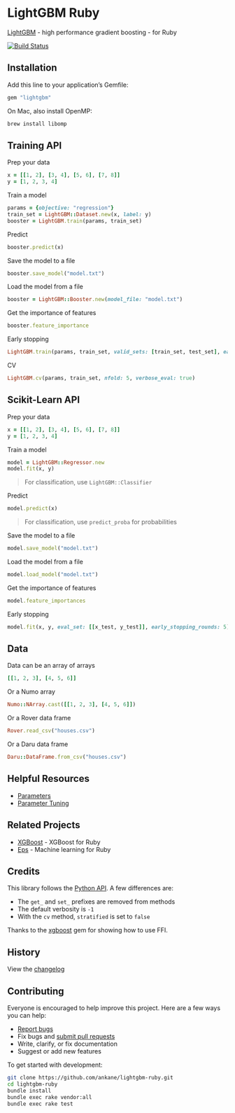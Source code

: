 # LightGBM Ruby

[LightGBM](https://github.com/microsoft/LightGBM) - high performance gradient boosting - for Ruby

[![Build Status](https://github.com/ankane/lightgbm-ruby/actions/workflows/build.yml/badge.svg)](https://github.com/ankane/lightgbm-ruby/actions)

## Installation

Add this line to your application’s Gemfile:

```ruby
gem "lightgbm"
```

On Mac, also install OpenMP:

```sh
brew install libomp
```

## Training API

Prep your data

```ruby
x = [[1, 2], [3, 4], [5, 6], [7, 8]]
y = [1, 2, 3, 4]
```

Train a model

```ruby
params = {objective: "regression"}
train_set = LightGBM::Dataset.new(x, label: y)
booster = LightGBM.train(params, train_set)
```

Predict

```ruby
booster.predict(x)
```

Save the model to a file

```ruby
booster.save_model("model.txt")
```

Load the model from a file

```ruby
booster = LightGBM::Booster.new(model_file: "model.txt")
```

Get the importance of features

```ruby
booster.feature_importance
```

Early stopping

```ruby
LightGBM.train(params, train_set, valid_sets: [train_set, test_set], early_stopping_rounds: 5)
```

CV

```ruby
LightGBM.cv(params, train_set, nfold: 5, verbose_eval: true)
```

## Scikit-Learn API

Prep your data

```ruby
x = [[1, 2], [3, 4], [5, 6], [7, 8]]
y = [1, 2, 3, 4]
```

Train a model

```ruby
model = LightGBM::Regressor.new
model.fit(x, y)
```

> For classification, use `LightGBM::Classifier`

Predict

```ruby
model.predict(x)
```

> For classification, use `predict_proba` for probabilities

Save the model to a file

```ruby
model.save_model("model.txt")
```

Load the model from a file

```ruby
model.load_model("model.txt")
```

Get the importance of features

```ruby
model.feature_importances
```

Early stopping

```ruby
model.fit(x, y, eval_set: [[x_test, y_test]], early_stopping_rounds: 5)
```

## Data

Data can be an array of arrays

```ruby
[[1, 2, 3], [4, 5, 6]]
```

Or a Numo array

```ruby
Numo::NArray.cast([[1, 2, 3], [4, 5, 6]])
```

Or a Rover data frame

```ruby
Rover.read_csv("houses.csv")
```

Or a Daru data frame

```ruby
Daru::DataFrame.from_csv("houses.csv")
```

## Helpful Resources

- [Parameters](https://lightgbm.readthedocs.io/en/latest/Parameters.html)
- [Parameter Tuning](https://lightgbm.readthedocs.io/en/latest/Parameters-Tuning.html)

## Related Projects

- [XGBoost](https://github.com/ankane/xgboost-ruby) - XGBoost for Ruby
- [Eps](https://github.com/ankane/eps) - Machine learning for Ruby

## Credits

This library follows the [Python API](https://lightgbm.readthedocs.io/en/latest/Python-API.html). A few differences are:

- The `get_` and `set_` prefixes are removed from methods
- The default verbosity is `-1`
- With the `cv` method, `stratified` is set to `false`

Thanks to the [xgboost](https://github.com/PairOnAir/xgboost-ruby) gem for showing how to use FFI.

## History

View the [changelog](https://github.com/ankane/lightgbm-ruby/blob/master/CHANGELOG.md)

## Contributing

Everyone is encouraged to help improve this project. Here are a few ways you can help:

- [Report bugs](https://github.com/ankane/lightgbm-ruby/issues)
- Fix bugs and [submit pull requests](https://github.com/ankane/lightgbm-ruby/pulls)
- Write, clarify, or fix documentation
- Suggest or add new features

To get started with development:

```sh
git clone https://github.com/ankane/lightgbm-ruby.git
cd lightgbm-ruby
bundle install
bundle exec rake vendor:all
bundle exec rake test
```
